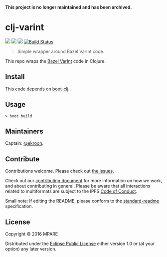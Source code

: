 **This project is no longer maintained and has been archived.**

# clj-varint

[![](https://img.shields.io/badge/project-multiformats-blue.svg?style=flat-square)](https://github.com/multiformats/multiformats)
[![](https://img.shields.io/badge/freenode-%23ipfs-blue.svg?style=flat-square)](https://webchat.freenode.net/?channels=%23ipfs)
[![](https://img.shields.io/badge/readme%20style-standard-brightgreen.svg?style=flat-square)](https://github.com/RichardLitt/standard-readme)
[![Build Status](https://travis-ci.org/multiformats/clj-varint.svg?branch=master)](https://travis-ci.org/multiformats/clj-varint)

> Simple wrapper around Bazel VarInt code.

This repo wraps the [Bazel VarInt](https://github.com/bazelbuild/bazel/blob/master/src/main/java/com/google/devtools/build/lib/util/VarInt.java) code in Clojure.

## Install

This code depends on [boot-clj](https://github.com/boot-clj/boot#install).

## Usage

```
> boot build
```

## Maintainers

Captain: [@ekroon](https://github.com/ekroon).

## Contribute

Contributions welcome. Please check out [the issues](https://github.com/multiformats/clj-varint/issues).

Check out our [contributing document](https://github.com/multiformats/multiformats/blob/master/contributing.md) for more information on how we work, and about contributing in general. Please be aware that all interactions related to multiformats are subject to the IPFS [Code of Conduct](https://github.com/ipfs/community/blob/master/code-of-conduct.md).

Small note: If editing the README, please conform to the [standard-readme](https://github.com/RichardLitt/standard-readme) specification.

## License

Copyright © 2016 MPARE

Distributed under the [Eclipse Public License](LICENSE) either version 1.0 or (at
your option) any later version.
